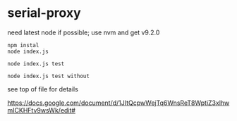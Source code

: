 # serial-proxy

need latest node if possible; use nvm and get v9.2.0

```
npm instal
node index.js

node index.js test

node index.js test without
```

see top of file for details

https://docs.google.com/document/d/1JItQcpwWejTq6WnsReT8WptiZ3xlhwmICKHFtv9wsWk/edit#